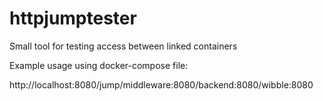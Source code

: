 # httpjumptester
Small tool for testing access between linked containers

Example usage using docker-compose file:

http://localhost:8080/jump/middleware:8080/backend:8080/wibble:8080